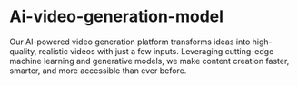 # Ai-video-generation-model
Our AI-powered video generation platform transforms ideas into high-quality, realistic videos with just a few inputs. Leveraging cutting-edge machine learning and generative models, we make content creation faster, smarter, and more accessible than ever before. 
